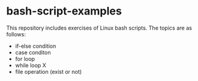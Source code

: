# bash-script-examples

This repository includes exercises of Linux bash scripts. The topics are as follows:

- if-else condition
- case conditon 
- for loop
- while loop X
- file operation (exist or not)